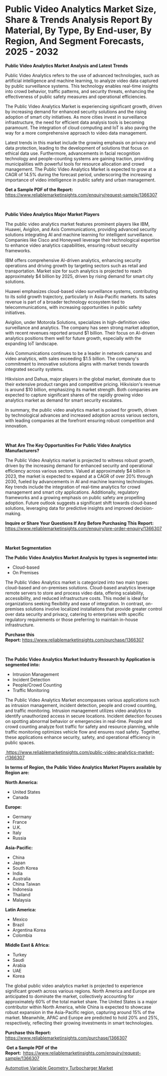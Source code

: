<p><h1>Public Video Analytics Market Size, Share & Trends Analysis Report By Material, By Type, By End-user, By Region, And Segment Forecasts, 2025 - 2032</h1></p><p><strong>Public Video Analytics Market Analysis and Latest Trends</strong></p>
<p><p>Public Video Analytics refers to the use of advanced technologies, such as artificial intelligence and machine learning, to analyze video data captured by public surveillance systems. This technology enables real-time insights into crowd behavior, traffic patterns, and security threats, enhancing the effectiveness of public safety measures and operational efficiencies.</p><p>The Public Video Analytics Market is experiencing significant growth, driven by increasing demand for enhanced security solutions and the rising adoption of smart city initiatives. As more cities invest in surveillance infrastructure, the need for efficient data analysis tools is becoming paramount. The integration of cloud computing and IoT is also paving the way for a more comprehensive approach to video data management.</p><p>Latest trends in this market include the growing emphasis on privacy and data protection, leading to the development of solutions that focus on ethical data use. Furthermore, advancements in facial recognition technology and people-counting systems are gaining traction, providing municipalities with powerful tools for resource allocation and crowd management. The Public Video Analytics Market is expected to grow at a CAGR of 14.5% during the forecast period, underscoring the increasing importance of video intelligence in public safety and urban management.</p></p>
<p><strong>Get a Sample PDF of the Report:&nbsp;</strong> <a href="https://www.reliablemarketinsights.com/enquiry/request-sample/1366307?utm_campaign=3274&utm_medium=2&utm_source=Github&utm_content=ia&utm_term=22032025&utm_id=public-video-analytics">https://www.reliablemarketinsights.com/enquiry/request-sample/1366307</a></p>
<p>&nbsp;</p>
<p><strong>Public Video Analytics Major Market Players</strong></p>
<p><p>The public video analytics market features prominent players like IBM, Huawei, Avigilon, and Axis Communications, providing advanced security solutions integrating AI and machine learning for intelligent surveillance. Companies like Cisco and Honeywell leverage their technological expertise to enhance video analytics capabilities, ensuring robust security frameworks.</p><p>IBM offers comprehensive AI-driven analytics, enhancing security operations and driving growth by targeting sectors such as retail and transportation. Market size for such analytics is projected to reach approximately $4 billion by 2025, driven by rising demand for smart city solutions.</p><p>Huawei emphasizes cloud-based video surveillance systems, contributing to its solid growth trajectory, particularly in Asia-Pacific markets. Its sales revenue is part of a broader technology ecosystem tied to telecommunications, with increasing opportunities in public safety initiatives.</p><p>Avigilon, under Motorola Solutions, specializes in high-definition video surveillance and analytics. The company has seen strong market adoption, with recent revenues reported around $1 billion. Their focus on AI-driven analytics positions them well for future growth, especially with the expanding IoT landscape.</p><p>Axis Communications continues to be a leader in network cameras and video analytics, with sales exceeding $1.5 billion. The company's commitment to innovative solutions aligns with market trends towards integrated security systems.</p><p>Hikvision and Dahua, major players in the global market, dominate due to their extensive product ranges and competitive pricing. Hikvision's revenue is around $10 billion, emphasizing its market strength. Both companies are expected to capture significant shares of the rapidly growing video analytics market as demand for smart security escalates.</p><p>In summary, the public video analytics market is poised for growth, driven by technological advances and increased adoption across various sectors, with leading companies at the forefront ensuring robust competition and innovation.</p></p>
<p>&nbsp;</p>
<p><strong>What Are The Key Opportunities For Public Video Analytics Manufacturers?</strong></p>
<p><p>The Public Video Analytics market is projected to witness robust growth, driven by the increasing demand for enhanced security and operational efficiency across various sectors. Valued at approximately $4 billion in 2023, the market is expected to expand at a CAGR of over 20% through 2030, fueled by advancements in AI and machine learning technologies. Key trends include the integration of real-time analytics for crowd management and smart city applications. Additionally, regulatory frameworks and a growing emphasis on public safety are propelling adoption. Future outlook suggests a significant shift towards cloud-based solutions, leveraging data for predictive insights and improved decision-making.</p></p>
<p><strong>Inquire or Share Your Questions If Any Before Purchasing This Report:</strong> <a href="https://www.reliablemarketinsights.com/enquiry/pre-order-enquiry/1366307?utm_campaign=3274&utm_medium=2&utm_source=Github&utm_content=ia&utm_term=22032025&utm_id=public-video-analytics">https://www.reliablemarketinsights.com/enquiry/pre-order-enquiry/1366307</a></p>
<p>&nbsp;</p>
<p><strong>Market Segmentation</strong></p>
<p><strong>The Public Video Analytics Market Analysis by types is segmented into:</strong></p>
<p><ul><li>Cloud-based</li><li>On Premises</li></ul></p>
<p><p>The Public Video Analytics market is categorized into two main types: cloud-based and on-premises solutions. Cloud-based analytics leverage remote servers to store and process video data, offering scalability, accessibility, and reduced infrastructure costs. This model is ideal for organizations seeking flexibility and ease of integration. In contrast, on-premises solutions involve localized installations that provide greater control over data security and privacy, catering to enterprises with specific regulatory requirements or those preferring to maintain in-house infrastructure.</p></p>
<p><strong>Purchase this Report:&nbsp;</strong><a href="https://www.reliablemarketinsights.com/purchase/1366307?utm_campaign=3274&utm_medium=2&utm_source=Github&utm_content=ia&utm_term=22032025&utm_id=public-video-analytics">https://www.reliablemarketinsights.com/purchase/1366307</a></p>
<p>&nbsp;</p>
<p><strong>The Public Video Analytics Market Industry Research by Application is segmented into:</strong></p>
<p><ul><li>Intrusion Management</li><li>Incident Detection</li><li>People/Crowd Counting</li><li>Traffic Monitoring</li></ul></p>
<p><p>The Public Video Analytics Market encompasses various applications such as intrusion management, incident detection, people and crowd counting, and traffic monitoring. Intrusion management utilizes video analytics to identify unauthorized access in secure locations. Incident detection focuses on spotting abnormal behavior or emergencies in real-time. People and crowd counting analyze foot traffic for safety and resource planning, while traffic monitoring optimizes vehicle flow and ensures road safety. Together, these applications enhance security, safety, and operational efficiency in public spaces.</p></p>
<p><a href="https://www.reliablemarketinsights.com/public-video-analytics-market-r1366307?utm_campaign=3274&utm_medium=2&utm_source=Github&utm_content=ia&utm_term=22032025&utm_id=public-video-analytics">&nbsp;https://www.reliablemarketinsights.com/public-video-analytics-market-r1366307</a></p>
<p><strong>In terms of Region, the Public Video Analytics Market Players available by Region are:</strong></p>
<p>
    <p> <strong> North America: </strong>
        <ul>
            <li>United States</li>
            <li>Canada</li>
        </ul>
        </p> 
    <p> <strong> Europe: </strong>
        <ul>
            <li>Germany</li>
            <li>France</li>
            <li>U.K.</li>
            <li>Italy</li>
            <li>Russia</li>
        </ul>
        </p> 
    <p> <strong> Asia-Pacific: </strong>
        <ul>
            <li>China</li>
            <li>Japan</li>
            <li>South Korea</li>
            <li>India</li>
            <li>Australia</li>
            <li>China Taiwan</li>
            <li>Indonesia</li>
            <li>Thailand</li>
            <li>Malaysia</li>
        </ul>
        </p> 
    <p> <strong> Latin America: </strong>
        <ul>
            <li>Mexico</li>
            <li>Brazil</li>
            <li>Argentina Korea</li>
            <li>Colombia</li>
        </ul>
        </p> 
    <p> <strong> Middle East & Africa: </strong>
        <ul>
            <li>Turkey</li>
            <li>Saudi</li>
            <li>Arabia</li>
            <li>UAE</li>
            <li>Korea</li>
        </ul>
    </p>
    </p>
<p><p>The global public video analytics market is projected to experience significant growth across various regions. North America and Europe are anticipated to dominate the market, collectively accounting for approximately 60% of the total market share. The United States is a major contributor within North America, while China is expected to showcase robust expansion in the Asia-Pacific region, capturing around 15% of the market. Meanwhile, APAC and Europe are predicted to hold 20% and 25%, respectively, reflecting their growing investments in smart technologies.</p></p>
<p><strong>Purchase this Report: </strong><a href="https://www.reliablemarketinsights.com/purchase/1366307?utm_campaign=3274&utm_medium=2&utm_source=Github&utm_content=ia&utm_term=22032025&utm_id=public-video-analytics">https://www.reliablemarketinsights.com/purchase/1366307</a></p>
<p>&nbsp;<strong>Get a Sample PDF of the Report:&nbsp;&nbsp;</strong><a href="https://www.reliablemarketinsights.com/enquiry/request-sample/1366307?utm_campaign=3274&utm_medium=2&utm_source=Github&utm_content=ia&utm_term=22032025&utm_id=public-video-analytics">https://www.reliablemarketinsights.com/enquiry/request-sample/1366307</a></p>
<p><strong></strong></p>
<p><p><a href="https://github.com/maseykokosq1/Market-Research-Report-List-1/blob/main/automotive-variable-geometry-turbocharger-market.md?utm_campaign=3274&utm_medium=2&utm_source=Github&utm_content=ia&utm_term=22032025&utm_id=public-video-analytics">Automotive Variable Geometry Turbocharger Market</a></p></p>